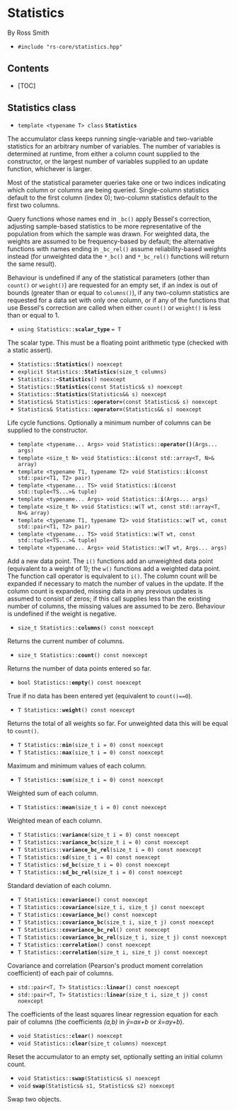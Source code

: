 # Statistics #

By Ross Smith

* `#include "rs-core/statistics.hpp"`

## Contents ##

* [TOC]

## Statistics class ##

* `template <typename T> class` **`Statistics`**

The accumulator class keeps running single-variable and two-variable
statistics for an arbitrary number of variables. The number of variables is
determined at runtime, from either a column count supplied to the constructor,
or the largest number of variables supplied to an update function, whichever
is larger.

Most of the statistical parameter queries take one or two indices indicating
which column or columns are being queried. Single-column statistics default to
the first column (index 0); two-column statistics default to the first two
columns.

Query functions whose names end in `_bc()` apply Bessel's correction,
adjusting sample-based statistics to be more representative of the population
from which the sample was drawn. For weighted data, the weights are assumed to
be frequency-based by default; the alternative functions with names ending in
`_bc_rel()` assume reliability-based weights instead (for unweighted data the
`*_bc()` and `*_bc_rel()` functions will return the same result).

Behaviour is undefined if any of the statistical parameters (other than
`count()` or `weight()`) are requested for an empty set, if an index is out of
bounds (greater than or equal to `columns()`), if any two-column statistics
are requested for a data set with only one column, or if any of the functions
that use Bessel's correction are called when either `count()` or `weight()` is
less than or equal to 1.

* `using Statistics::`**`scalar_type`** `= T`

The scalar type. This must be a floating point arithmetic type (checked with a
static assert).

* `Statistics::`**`Statistics`**`() noexcept`
* `explicit Statistics::`**`Statistics`**`(size_t columns)`
* `Statistics::`**`~Statistics`**`() noexcept`
* `Statistics::`**`Statistics`**`(const Statistics& s) noexcept`
* `Statistics::`**`Statistics`**`(Statistics&& s) noexcept`
* `Statistics& Statistics::`**`operator=`**`(const Statistics& s) noexcept`
* `Statistics& Statistics::`**`operator=`**`(Statistics&& s) noexcept`

Life cycle functions. Optionally a minimum number of columns can be supplied
to the constructor.

* `template <typename... Args> void Statistics::`**`operator()`**`(Args... args)`
* `template <size_t N> void Statistics::`**`i`**`(const std::array<T, N>& array)`
* `template <typename T1, typename T2> void Statistics::`**`i`**`(const std::pair<T1, T2> pair)`
* `template <typename... TS> void Statistics::`**`i`**`(const std::tuple<TS...>& tuple)`
* `template <typename... Args> void Statistics::`**`i`**`(Args... args)`
* `template <size_t N> void Statistics::`**`w`**`(T wt, const std::array<T, N>& array)`
* `template <typename T1, typename T2> void Statistics::`**`w`**`(T wt, const std::pair<T1, T2> pair)`
* `template <typename... TS> void Statistics::`**`w`**`(T wt, const std::tuple<TS...>& tuple)`
* `template <typename... Args> void Statistics::`**`w`**`(T wt, Args... args)`

Add a new data point. The `i()` functions add an unweighted data point
(equivalent to a weight of 1); the `w()` functions add a weighted data point.
The function call operator is equivalent to `i()`. The column count will be
expanded if necessary to match the number of values in the update. If the
column count is expanded, missing data in any previous updates is assumed to
consist of zeros; if this call supplies less than the existing number of
columns, the missing values are assumed to be zero. Behaviour is undefined if
the weight is negative.

* `size_t Statistics::`**`columns`**`() const noexcept`

Returns the current number of columns.

* `size_t Statistics::`**`count`**`() const noexcept`

Returns the number of data points entered so far.

* `bool Statistics::`**`empty`**`() const noexcept`

True if no data has been entered yet (equivalent to `count()==0`).

* `T Statistics::`**`weight`**`() const noexcept`

Returns the total of all weights so far. For unweighted data this will be
equal to `count()`.

* `T Statistics::`**`min`**`(size_t i = 0) const noexcept`
* `T Statistics::`**`max`**`(size_t i = 0) const noexcept`

Maximum and minimum values of each column.

* `T Statistics::`**`sum`**`(size_t i = 0) const noexcept`

Weighted sum of each column.

* `T Statistics::`**`mean`**`(size_t i = 0) const noexcept`

Weighted mean of each column.

* `T Statistics::`**`variance`**`(size_t i = 0) const noexcept`
* `T Statistics::`**`variance_bc`**`(size_t i = 0) const noexcept`
* `T Statistics::`**`variance_bc_rel`**`(size_t i = 0) const noexcept`
* `T Statistics::`**`sd`**`(size_t i = 0) const noexcept`
* `T Statistics::`**`sd_bc`**`(size_t i = 0) const noexcept`
* `T Statistics::`**`sd_bc_rel`**`(size_t i = 0) const noexcept`

Standard deviation of each column.

* `T Statistics::`**`covariance`**`() const noexcept`
* `T Statistics::`**`covariance`**`(size_t i, size_t j) const noexcept`
* `T Statistics::`**`covariance_bc`**`() const noexcept`
* `T Statistics::`**`covariance_bc`**`(size_t i, size_t j) const noexcept`
* `T Statistics::`**`covariance_bc_rel`**`() const noexcept`
* `T Statistics::`**`covariance_bc_rel`**`(size_t i, size_t j) const noexcept`
* `T Statistics::`**`correlation`**`() const noexcept`
* `T Statistics::`**`correlation`**`(size_t i, size_t j) const noexcept`

Covariance and correlation (Pearson's product moment correlation coefficient)
of each pair of columns.

* `std::pair<T, T> Statistics::`**`linear`**`() const noexcept`
* `std::pair<T, T> Statistics::`**`linear`**`(size_t i, size_t j) const noexcept`

The coefficients of the least squares linear regression equation for each pair
of columns (the coefficients _(a,b)_ in _y&#x302;=ax+b_ or _x&#x302;=ay+b_).

* `void Statistics::`**`clear`**`() noexcept`
* `void Statistics::`**`clear`**`(size_t columns) noexcept`

Reset the accumulator to an empty set, optionally setting an initial column
count.

* `void Statistics::`**`swap`**`(Statistics& s) noexcept`
* `void` **`swap`**`(Statistics& s1, Statistics& s2) noexcept`

Swap two objects.
